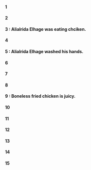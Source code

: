 #### 1
#### 2
#### 3 : Alialrida Elhage was eating chciken.
#### 4
#### 5 : Alialrida Elhage washed his hands.
#### 6
#### 7
#### 8
#### 9 : Boneless fried chicken is juicy.
#### 10
#### 11
#### 12
#### 13
#### 14
#### 15
